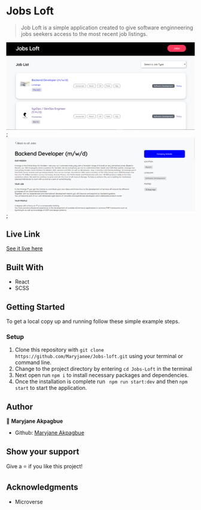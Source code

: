 # Jobs Loft 
> Job Loft  is a simple application created to give software enginneering jobs seekers access to the most recent job listings.

 ![All Jobs Page](./src/assets/jobs-loft.png);
 ![Single Job Page](./src/assets/jobloft.png);
 

## Live Link
   [See it live here](https://job-loft.herokuapp.com/)



## Built With

- React
- SCSS


## Getting Started

To get a local copy up and running follow these simple example steps.

### Setup

1.  Clone this repository with
    `git clone https://github.com/Maryjanee/Jobs-loft.git` using your terminal or command line.
2.  Change to the project directory by entering `cd Jobs-Loft` in the terminal
3.  Next open run `npm i` to install necessary packages and dependencies.
4.  Once the installation is complete run  ` npm run start:dev` and then `npm start` to start the application.


## Author

👤 **Maryjane Akpagbue**

- Github: [Maryjane Akpagbue](https://github.com/Maryjanee)


## Show your support

Give a ⭐️ if you like this project!

## Acknowledgments

- Microverse
